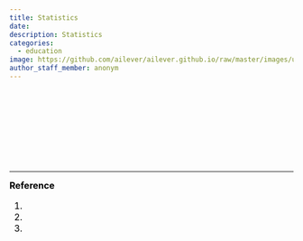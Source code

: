 ```yaml
---
title: Statistics
date:
description: Statistics
categories:
  - education
image: https://github.com/ailever/ailever.github.io/raw/master/images/unsplash/gray_Statistics.png
author_staff_member: anonym
---
```


<!-- Notice
# Mathematical Expression
- outline : $  $
- inline  : $$  $$
-->

<div align="left" style="font-size:medium;font-weight:normal;color:black;background-color:unset;">　<br><br></div>
<div align="left" style="font-size:medium;font-weight:normal;color:black;background-color:unset;">　<br><br></div>
<div align="left" style="font-size:medium;font-weight:normal;color:black;background-color:unset;">　<br><br></div>

---

<div align="left" style="font-size:medium;font-weight:normal;color:black;background-color:unset;">
<b>Reference</b>
<ol>
  <li></li>
  <li></li>
  <li></li>
</ol>
<br><br></div>
